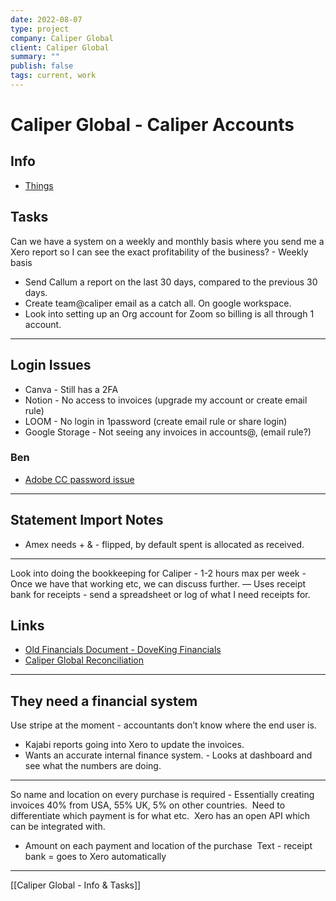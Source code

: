 ```yaml
---
date: 2022-08-07
type: project
company: Caliper Global
client: Caliper Global
summary: ""
publish: false
tags: current, work
---
```


# Caliper Global - Caliper Accounts

## Info
- [Things](things:///show?id=ANQmC4gNgVpT1VA6Qb759y)

## Tasks

Can we have a system on a weekly and monthly basis where you send me a Xero report so I can see the exact profitability of the business? - Weekly basis

-   Send Callum a report on the last 30 days, compared to the previous 30 days.
-   Create team@caliper email as a catch all. On google workspace.
-   Look into setting up an Org account for Zoom so billing is all through 1 account.

---


## Login Issues
- Canva - Still has a 2FA
- Notion - No access to invoices (upgrade my account or create email rule)
- LOOM - No login in 1password (create email rule or share login)
- Google Storage - Not seeing any invoices in accounts@, (email rule?)


### Ben
-   [Adobe CC password issue](https://start.1password.com/open/i?a=UPTHETAUBJD6DDBUJG2H6OZSJE&v=gvmejsufsr4hhwr4lfd4ntsyye&i=qx2b7zzlluhq6jgg2axko32fpe&h=my.1password.com)

---

## Statement Import Notes

-   Amex needs + & - flipped, by default spent is allocated as received.

---

Look into doing the bookkeeping for Caliper - 1-2 hours max per week - Once we have that working etc, we can discuss further. — Uses receipt bank for receipts - send a spreadsheet or log of what I need receipts for. 

## Links

-   [Old Financials Document - DoveKing Financials](https://docs.google.com/spreadsheets/d/1zzFuTG6mKwLsOsgpoxsaE4AqZda00DG-LcNuS2jD4H4/edit?usp=sharing)
-   [Caliper Global Reconciliation](https://docs.google.com/spreadsheets/d/1BmHb1XZAjPfCD_h9guxr3iyqNcgWDuLXK5rTEiT33ok/edit?usp=sharing)

---

## They need a financial system

Use stripe at the moment - accountants don’t know where the end user is. 

-   Kajabi reports going into Xero to update the invoices. 
-   Wants an accurate internal finance system. - Looks at dashboard and see what the numbers are doing. 

---

So name and location on every purchase is required - Essentially creating invoices
40% from USA, 55% UK, 5% on other countries. 
Need to differentiate which payment is for what etc. 
Xero has an open API which can be integrated with. 
-   Amount on each payment and location of the purchase 
Text - receipt bank = goes to Xero automatically 

---
[[Caliper Global - Info & Tasks]]